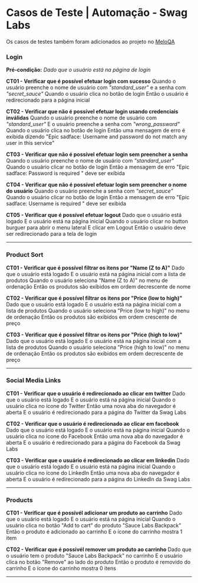 # Casos de Teste | Automação - Swag Labs

Os casos de testes também foram adicionados ao projeto no [MeloQA](https://app.meloqa.com.br/core/project/a7c040f4-af26-481f-b9f9-94cc5eaf35f8/dashboard/executions)

### Login

**Pré-condição:**
*Dado que o usuário está na página de login*

**CT01 - Verificar que é possível efetuar login com sucesso**
Quando o usuário preenche o nome de usuário com *"standard_user"* e a senha com *"secret_sauce"*
Quando o usuário clica no botão de login
Então o usuário é redirecionado para a página inicial


**CT02 - Verificar que não é possível efetuar login usando credenciais inválidas**
Quando o usuário preenche o nome de usuário com *"standard_user"*
E o usuário preenche a senha com *"wrong_password"*
Quando o usuário clica no botão de login
Então uma mensagem de erro é exibida dizendo "Epic sadface: Username and password do not match any user in this service"

**CT03 - Verificar que não é possível efetuar login sem preencher a senha**
Quando o usuário preenche o nome de usuário com *"standard_user"*
Quando o usuário clicar no botão de login
Então a mensagem de erro "Epic sadface: Password is required
" deve ser exibida

**CT04 - Verificar que não é possível efetuar login sem preencher o nome do usuário**
Quando o usuário preenche a senha com *"secret_sauce"*
Quando o usuário clicar no botão de login
Então a mensagem de erro "Epic sadface: Username is required
" deve ser exibida

**CT05 - Verificar que é possível efetuar logout**
Dado que o usuário está logado
E o usuário está na página inicial
Quando o usuário clicar no button burguer para abrir o menu lateral
E clicar em Logout
Então o usuário deve ser redirecionado para a tela de login

----
### Product Sort

**CT01 - Verificar que é possível filtrar os itens por "Name (Z to A)"**
Dado que o usuário está logado
E o usuário está na página inicial com a lista de produtos
Quando o usuário seleciona "Name (Z to A)" no menu de ordenação
Então os produtos são exibidos em ordem decrescente de nome

**CT02 - Verificar que é possível filtrar os itens por "Price (low to high)"**
Dado que o usuário está logado
E o usuário está na página inicial com a lista de produtos
Quando o usuário seleciona "Price (low to high)" no menu de ordenação
Então os produtos são exibidos em ordem crescente de preço

**CT03 - Verificar que é possível filtrar os itens por "Price (high to low)"**
Dado que o usuário está logado
E o usuário está na página inicial com a lista de produtos
Quando o usuário seleciona "Price (high to low)" no menu de ordenação
Então os produtos são exibidos em ordem decrescente de preço

---
### Social Media Links

**CT01 - Verificar que o usuário é redirecionado ao clicar em twitter**
Dado que o usuário está logado
E o usuário está na página inicial
Quando o usuário clica no ícone do Twitter
Então uma nova aba do navegador é aberta
E o usuário é redirecionado para a página do Twitter da Swag Labs

**CT02 - Verificar que o usuário é redirecionado ao clicar em facebook**
Dado que o usuário está logado
E o usuário está na página inicial
Quando o usuário clica no ícone do Facebook
Então uma nova aba do navegador é aberta
E o usuário é redirecionado para a página do Facebook da Swag Labs

**CT03 - Verificar que o usuário é redirecionado ao clicar em linkedin**
Dado que o usuário está logado
E o usuário está na página inicial
Quando o usuário clica no ícone do LinkedIn
Então uma nova aba do navegador é aberta
E o usuário é redirecionado para a página do LinkedIn da Swag Labs

---
### Products

**CT01 - Verificar que é possivél adicionar um produto ao carrinho**
Dado que o usuário está logado
E o usuário está na página inicial
Quando o usuário clica no botão "Add to cart" do produto "Sauce Labs Backpack"
Então o produto é adicionado ao carrinho
E o ícone do carrinho mostra 1 item

**CT02 - Verificar que é possivél remover um produto ao carrinho**
Dado que o usuário tem o produto "Sauce Labs Backpack" no carrinho
E o usuário clica no botão "Remove" ao lado do produto
Então o produto é removido do carrinho
E o ícone do carrinho mostra 0 itens

---
